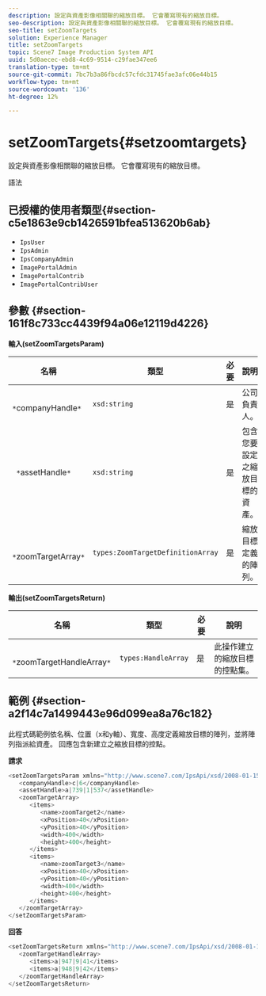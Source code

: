 ```yaml
---
description: 設定與資產影像相關聯的縮放目標。 它會覆寫現有的縮放目標。
seo-description: 設定與資產影像相關聯的縮放目標。 它會覆寫現有的縮放目標。
seo-title: setZoomTargets
solution: Experience Manager
title: setZoomTargets
topic: Scene7 Image Production System API
uuid: 5d0aecec-ebd8-4c69-9514-c29fae347ee6
translation-type: tm+mt
source-git-commit: 7bc7b3a86fbcdc57cfdc31745fae3afc06e44b15
workflow-type: tm+mt
source-wordcount: '136'
ht-degree: 12%

---
```



# setZoomTargets{#setzoomtargets}

設定與資產影像相關聯的縮放目標。 它會覆寫現有的縮放目標。

語法

## 已授權的使用者類型{#section-c5e1863e9cb1426591bfea513620b6ab}

* `IpsUser`
* `IpsAdmin`
* `IpsCompanyAdmin`
* `ImagePortalAdmin`
* `ImagePortalContrib`
* `ImagePortalContribUser`

## 參數 {#section-161f8c733cc4439f94a06e12119d4226}

**輸入(setZoomTargetsParam)**

| 名稱 | 類型 | 必要 | 說明 |
|---|---|---|---|
| ` *`companyHandle`*` | `xsd:string` | 是 | 公司負責人。 |
| ` *`assetHandle`*` | `xsd:string` | 是 | 包含您要設定之縮放目標的資產。 |
| ` *`zoomTargetArray`*` | `types:ZoomTargetDefinitionArray` | 是 | 縮放目標定義的陣列。 |

**輸出(setZoomTargetsReturn)**

| 名稱 | 類型 | 必要 | 說明 |
|---|---|---|---|
| ` *`zoomTargetHandleArray`*` | `types:HandleArray` | 是 | 此操作建立的縮放目標的控點集。 |

## 範例 {#section-a2f14c7a1499443e96d099ea8a76c182}

此程式碼範例依名稱、位置（x和y軸）、寬度、高度定義縮放目標的陣列，並將陣列指派給資產。 回應包含新建立之縮放目標的控點。

**請求**

```java
<setZoomTargetsParam xmlns="http://www.scene7.com/IpsApi/xsd/2008-01-15">
   <companyHandle>c|6</companyHandle>
   <assetHandle>a|739|1|537</assetHandle>
   <zoomTargetArray>
      <items>
         <name>zoomTarget2</name>
         <xPosition>40</xPosition>
         <yPosition>40</yPosition>
         <width>400</width>
         <height>400</height>
      </items>
      <items>
         <name>zoomTarget3</name>
         <xPosition>40</xPosition>
         <yPosition>40</yPosition>
         <width>400</width>
         <height>400</height>
      </items>
   </zoomTargetArray>
</setZoomTargetsParam>
```

**回答**

```java
<setZoomTargetsReturn xmlns="http://www.scene7.com/IpsApi/xsd/2008-01-15">
   <zoomTargetHandleArray>
      <items>a|947|9|41</items>
      <items>a|948|9|42</items>
   </zoomTargetHandleArray>
</setZoomTargetsReturn>
```


